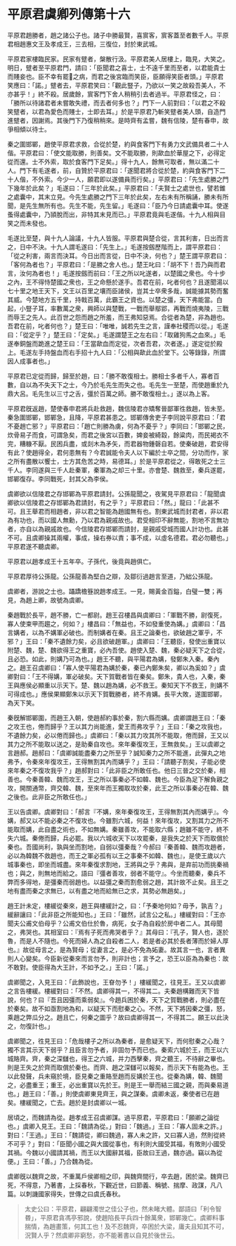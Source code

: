 # 平原君虞卿列傳第十六

平原君趙勝者，趙之諸公子也。諸子中勝最賢，喜賔客，賔客蓋至者數千人。平原君相趙惠文王及孝成王，三去相，三復位，封於東武城。

平原君家樓臨民家。民家有躄者，槃散行汲。平原君美人居樓上，臨見，大笑之。明日，躄者至平原君門，請曰：「臣聞君之喜士，士不遠千里而至者，以君能貴士而賤妾也。臣不幸有罷𤸇之病，而君之後宮臨而笑臣，臣願得笑臣者頭。」平原君笑應曰：「諾。」躄者去，平原君笑曰：「觀此豎子，乃欲以一笑之故殺吾美人，不亦甚乎！」終不殺。居歲餘，賔客門下舍人稍稍引去者過半。平原君怪之，曰：「勝所以待諸君者未嘗敢失禮，而去者何多也？」門下一人前對曰：「以君之不殺笑躄者，以君為愛色而賤士，士即去耳。」於是平原君乃斬笑躄者美人頭，自造門進躄者，因謝焉。其後門下乃復稍稍來。是時齊有孟嘗，魏有信陵，楚有春申，故爭相傾以待士。

秦之圍邯鄲，趙使平原君求救，合從於楚，約與食客門下有勇力文武備具者二十人偕。平原君曰：「使文能取勝，則善矣。文不能取勝，則歃血於華屋之下，必得定從而還。士不外索，取於食客門下足矣。」得十九人，餘無可取者，無以滿二十人。門下有毛遂者，前，自贊於平原君曰：「遂聞君將合從於楚，約與食客門下二十人偕，不外索。今少一人，願君即以遂備員而行矣。」平原君曰：「先生處勝之門下幾年於此矣？」毛遂曰：「三年於此矣。」平原君曰：「夫賢士之處世也，譬若錐之處囊中，其末立見。今先生處勝之門下三年於此矣，左右未有所稱誦，勝未有所聞，是先生無所有也。先生不能，先生留。」毛遂曰：「臣乃今日請處囊中耳。使遂蚤得處囊中，乃頴脫而出，非特其末見而已。」平原君竟與毛遂偕。十九人相與目笑之而未發也。

毛遂比至楚，與十九人論議，十九人皆服。平原君與楚合從，言其利害，日出而言之，日中不決。十九人謂毛遂曰：「先生上。」毛遂按劔歷階而上，謂平原君曰：「從之利害，兩言而決耳。今日出而言從，日中不決，何也？」楚王謂平原君曰：「客何為者也？」平原君曰：「是勝之舍人也。」楚王叱曰：「胡不下！吾乃與而君言，汝何為者也！」毛遂按劔而前曰：「王之所以叱遂者，以楚國之衆也。今十步之內，王不得恃楚國之衆也，王之命懸於遂手。吾君在前，叱者何也？且遂聞湯以七十里之地王天下，文王以百里之壤而臣諸侯，豈其士卒衆多哉，誠能據其勢而奮其威。今楚地方五千里，持戟百萬，此霸王之資也。以楚之彊，天下弗能當。白起，小豎子耳，率數萬之衆，興師以與楚戰，一戰而舉鄢郢，再戰而燒夷陵，三戰而辱王之先人。此百世之怨而趙之所羞，而王弗知惡焉。合從者為楚，非為趙也。吾君在前，叱者何也？」楚王曰：「唯唯，誠若先生之言，謹奉社稷而以從。」毛遂曰：「從定乎？」楚王曰：「定矣。」毛遂謂楚王之左右曰：「取雞狗馬之血來。」毛遂奉銅盤而跪進之楚王曰：「王當歃血而定從，次者吾君，次者遂。」遂定從於殿上。毛遂左手持盤血而右手招十九人曰：「公相與歃此血於堂下。公等錄錄，所謂因人成事者也。」

平原君已定從而歸，歸至於趙，曰：「勝不敢復相士。勝相士多者千人，寡者百數，自以為不失天下之士，今乃於毛先生而失之也。毛先生一至楚，而使趙重於九鼎大呂。毛先生以三寸之舌，彊於百萬之師。勝不敢復相士。」遂以為上客。

平原君旣返趙，楚使春申君將兵赴救趙，魏信陵君亦矯奪晉鄙軍徃救趙，皆未至。秦急圍邯鄲，邯鄲急，且降，平原君甚患之。邯鄲傳舍吏子李同說平原君曰：「君不憂趙亡邪？」平原君曰：「趙亡則勝為虜，何為不憂乎？」李同曰：「邯鄲之民，炊骨易子而食，可謂急矣，而君之後宮以百數，婢妾被綺縠，餘粱肉，而民褐衣不完，糟糠不厭。民困兵盡，或剡木為矛矢，而君器物鍾磬自若。使秦破趙，君安得有此？使趙得全，君何患無有？今君誠能令夫人以下編於士卒之間，分功而作，家之所有盡散以饗士，士方其危苦之時，易德耳。」於是平原君從之，得敢死之士三千人。李同遂與三千人赴秦軍，秦軍為之却三十里。亦會楚、魏救至，秦兵遂罷，邯鄲復存。李同戰死，封其父為李侯。

虞卿欲以信陵君之存邯鄲為平原君請封。公孫龍聞之，夜駕見平原君曰：「龍聞虞卿欲以信陵君之存邯鄲為君請封，有之乎？」平原君曰：「然。」龍曰：「此甚不可。且王舉君而相趙者，非以君之智能為趙國無有也。割東武城而封君者，非以君為有功也，而以國人無勳，乃以君為親戚故也。君受相印不辭無能，割地不言無功者，亦自以為親戚故也。今信陵君存邯鄲而請封，是親戚受城而國人計功也。此甚不可。且虞卿操其兩權，事成，操右券以責；事不成，以虛名德君。君必勿聽也。」平原君遂不聽虞卿。

平原君以趙孝成王十五年卒。子孫代，後竟與趙俱亡。

平原君厚待公孫龍。公孫龍善為堅白之辯，及鄒衍過趙言至道，乃絀公孫龍。

虞卿者，游說之士也。躡蹻檐簦說趙孝成王。一見，賜黃金百鎰，白璧一雙；再見，為趙上卿，故號為虞卿。

秦趙戰於長平，趙不勝，亡一都尉。趙王召樓昌與虞卿曰：「軍戰不勝，尉復死，寡人使束甲而趨之，何如？」樓昌曰：「無益也，不如發重使為媾。」虞卿曰：「昌言媾者，以為不媾軍必破也。而制媾者在秦。且王之論秦也，欲破趙之軍乎，不邪？」王曰：「秦不遺餘力矣，必且欲破趙軍。」虞卿曰：「王聽臣，發使出重寶以附楚、魏，楚、魏欲得王之重寶，必內吾使。趙使入楚、魏，秦必疑天下之合從，且必恐。如此，則媾乃可為也。」趙王不聽，與平陽君為媾，發鄭朱入秦。秦內之。趙王召虞卿曰：「寡人使平陽君為媾於秦，秦已內鄭朱矣，卿以為奚如？」虞卿對曰：「王不得媾，軍必破矣。天下賀戰者皆在秦矣。鄭朱，貴人也，入秦，秦王與應侯必顯重以示天下。楚、魏以趙為媾，必不救王。秦知天下不救王，則媾不可得成也。」應侯果顯鄭朱以示天下賀戰勝者，終不肯媾。長平大敗，遂圍邯鄲，為天下笑。

秦旣解邯鄲圍，而趙王入朝，使趙郝約事於秦，割六縣而媾。虞卿謂趙王曰：「秦之攻王也，倦而歸乎？王以其力尚能進，愛王而弗攻乎？」王曰：「秦之攻我也，不遺餘力矣，必以倦而歸也。」虞卿曰：「秦以其力攻其所不能取，倦而歸，王又以其力之所不能取以送之，是助秦自攻也。來年秦復攻王，王無救矣。」王以虞卿之言趙郝。趙郝曰：「虞卿誠能盡秦力之所至乎？誠知秦力之所不能進，此彈丸之地弗予，令秦來年復攻王，王得無割其內而媾乎？」王曰：「請聽子割矣，子能必使來年秦之不復攻我乎？」趙郝對曰：「此非臣之所敢任也。他日三晉之交於秦，相善也。今秦善韓、魏而攻王，王之所以事秦必不如韓、魏也。今臣為足下解負親之攻，開關通幣，齊交韓、魏，至來年而王獨取攻於秦，此王之所以事秦必在韓、魏之後也。此非臣之所敢任也。」

王以告虞卿。虞卿對曰：「郝言『不媾，來年秦復攻王，王得無割其內而媾乎』。今媾，郝又以不能必秦之不復攻也。今雖割六城，何益！來年復攻，又割其力之所不能取而媾，此自盡之術也，不如無媾。秦雖善攻，不能取六縣；趙雖不能守，終不失六城。秦倦而歸，兵必罷。我以六城收天下以攻罷秦，是我失之於天下而取償於秦也。吾國尚利，孰與坐而割地，自弱以彊秦哉？今郝曰『秦善韓、魏而攻趙者，必以為韓魏不救趙也，而王之軍必孤有以王之事秦不如韓、魏也』，是使王歲以六城事秦也，即坐而城盡。來年秦復求割地，王將與之乎？弗與，是弃前功而挑秦禍也；與之，則無地而給之。語曰『彊者善攻，弱者不能守』。今坐而聽秦，秦兵不弊而多得地，是彊秦而弱趙也。以益彊之秦而割愈弱之趙，其計故不止矣。且王之地有盡而秦之求無已，以有盡之地而給無已之求，其勢必無趙矣。」

趙王計未定，樓緩從秦來，趙王與樓緩計之，曰：「予秦地何如？毋予，孰吉？」緩辭讓曰：「此非臣之所能知也。」王曰：「雖然，試言公之私。」樓緩對曰：「王亦聞夫公甫文伯母乎？公甫文伯仕於魯，病死，女子為自殺於房中者二人。其母聞之，弗哭也。其相室曰：『焉有子死而弗哭者乎？』其母曰：『孔子，賢人也，逐於魯，而是人不隨也。今死而婦人為之自殺者二人，若是者必其於長者薄而於婦人厚也。』故從母言之，是為賢母；從妻言之，是必不免為妬妻。故其言一也，言者異則人心變矣。今臣新從秦來而言勿予，則非計也；言予之，恐王以臣為為秦也：故不敢對。使臣得為大王計，不如予之。」王曰：「諾。」

虞卿聞之，入見王曰：「此飾說也，王眘勿予！」樓緩聞之，往見王。王又以虞卿之言告樓緩。樓緩對曰：「不然。虞卿得其一，不得其二。夫秦趙構難而天下皆說，何也？曰『吾且因彊而乘弱矣』。今趙兵困於秦，天下之賀戰勝者，則必盡在於秦矣。故不如亟割地為和，以疑天下而慰秦之心。不然，天下將因秦之彊，怒，乘趙之弊瓜分之。趙且亡，何秦之圖乎？故曰虞卿得其一，不得其二。願王以此決之，勿復計也。」

虞卿聞之，徃見王曰：「危哉樓子之所以為秦者，是愈疑天下，而何慰秦之心哉？獨不言其示天下弱乎？且臣言勿予者，非固勿予而已也。秦索六城於王，而王以六城賂齊。齊，秦之深讎也，得王之六城，并力西擊秦，齊之聽王，不待辭之畢也。則是王失之於齊而取償於秦也。而齊、趙之深讎可以報矣，而示天下有能為也。王以此發聲，兵未窺於境，臣見秦之重賂至趙而反媾於王也。從秦為媾，韓、魏聞之，必盡重王；重王，必出重寶以先於王。則是王一舉而結三國之親，而與秦易道也。」趙王曰：「善。」則使虞卿東見齊王，與之謀秦。虞卿未返，秦使者已在趙矣。樓緩聞之，亡去。趙於是封虞卿以一城。

居頃之，而魏請為從。趙孝成王召虞卿謀。過平原君，平原君曰：「願卿之論從也。」虞卿入見王。王曰：「魏請為從。」對曰：「魏過。」王曰：「寡人固未之許。」對曰：「王過。」王曰：「魏請從，卿曰魏過，寡人未之許，又曰寡人過，然則從終不可乎？」對曰：「臣聞小國之與大國從事也，有利則大國受其福，有敗則小國受其禍。今魏以小國請其禍，而王以大國辭其福，臣故曰王過，魏亦過。竊以為從便。」王曰：「善。」乃合魏為從。

虞卿旣以魏齊之故，不重萬戶侯卿相之印，與魏齊間行，卒去趙，困於梁。魏齊已死，不得意，乃著書，上採春秋，下觀近世，曰節義、稱號、揣摩、政謀，凡八篇。以刺譏國家得失，世傳之曰虞氏春秋。



> 太史公曰：平原君，翩翩濁世之佳公子也，然未睹大體。鄙語曰「利令智昬」，平原君貪馮亭邪說，使趙陷長平兵四十餘萬衆，邯鄲幾亡。虞卿料事揣情，為趙畫策，何其工也！及不忍魏齊，卒困於大梁，庸夫且知其不可，況賢人乎？然虞卿非窮愁，亦不能著書以自見於後世云。
